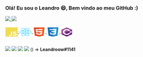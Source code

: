 ### Olá! Eu sou o Leandro 😄, Bem vindo ao meu GitHub :)

<div>
  <a href="https://github.com/Leandrooc">
  <img height="180em" src="https://github-readme-stats.vercel.app/api?username=Leandrooc&show_icons=true&theme=dark&include_all_commits=true&count_private=true"/>
  <img height="180em" src="https://github-readme-stats.vercel.app/api/top-langs/?username=Leandrooc&layout=compact&langs_count=7&theme=dark"/>
</div>
  
  <div style="display: inline_block"><br>
  <img align="center" alt="Leandro-Js" height="30" width="40" src="https://raw.githubusercontent.com/devicons/devicon/master/icons/javascript/javascript-plain.svg">
  <img align="center" alt="Leandro-React" height="30" width="40" src="https://raw.githubusercontent.com/devicons/devicon/master/icons/react/react-original.svg">
  <img align="center" alt="Leandro-HTML" height="30" width="40" src="https://raw.githubusercontent.com/devicons/devicon/master/icons/html5/html5-original.svg">
  <img align="center" alt="Leandro-CSS" height="30" width="40" src="https://raw.githubusercontent.com/devicons/devicon/master/icons/css3/css3-original.svg">
  <img align="center" alt="Leandro-Csharp" height="30" width="40" src="https://raw.githubusercontent.com/devicons/devicon/master/icons/csharp/csharp-original.svg">
</div>
  
 ##
 
<div> 
 	<a href="https://www.twitch.tv/sgtleandroo" target="_blank"><img src="https://img.shields.io/badge/Twitch-9146FF?style=for-the-badge&logo=twitch&logoColor=white" target="_blank"></a>
  <a href = "mailto:19leandro3quietmsl@gmail.com"><img src="https://img.shields.io/badge/-Gmail-%23333?style=for-the-badge&logo=gmail&logoColor=white" target="_blank"></a>
  <a href="https://www.linkedin.com/in/leandro-de-oliveira-1221bb211/" target="_blank"><img src="https://img.shields.io/badge/-LinkedIn-%230077B5?style=for-the-badge&logo=linkedin&logoColor=white" target="_blank"></a> 
   <a href="Leandroow#1141" target="_blank"><img src="https://img.shields.io/badge/Discord-7289DA?style=for-the-badge&logo=discord&logoColor=white" target="_blank"></a> () => <strong><span style="margin_bottom: 50px">Leandroow#1141</span><strong/>
  
</div>
